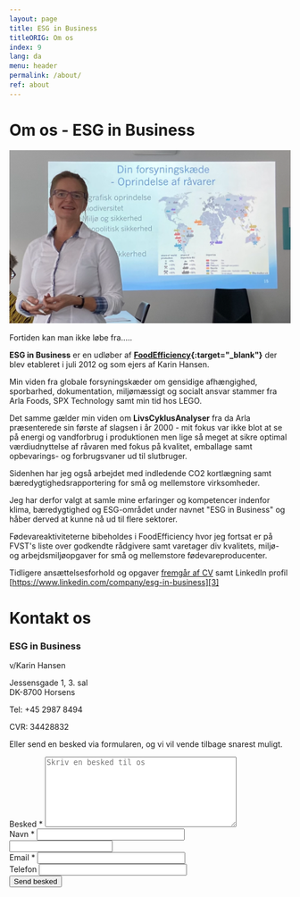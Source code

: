 ```yaml
---
layout: page
title: ESG in Business
titleORIG: Om os
index: 9
lang: da
menu: header
permalink: /about/
ref: about
---
```


# Om os - ESG in Business

![ESG in Business v/Karin Hansen][1]

Fortiden kan man ikke løbe fra.....

**ESG in Business** er en udløber af **[FoodEfficiency](https://www.foodefficiency.eu){:target="_blank"}** der blev etableret i juli 2012 og som ejers af Karin Hansen.

Min viden fra globale forsyningskæder om gensidige afhængighed, sporbarhed, dokumentation, miljømæssigt og socialt ansvar stammer fra Arla Foods, SPX Technology samt min tid hos LEGO.

Det samme gælder min viden om **LivsCyklusAnalyser** fra da Arla præsenterede sin første af slagsen i år 2000 - mit fokus var ikke blot at se på energi og vandforbrug i produktionen men lige så meget at sikre optimal værdiudnyttelse af råvaren med fokus på kvalitet, emballage samt opbevarings- og forbrugsvaner ud til slutbruger.

Sidenhen har jeg også arbejdet med indledende CO2 kortlægning samt bæredygtighedsrapportering for små og mellemstore virksomheder.

Jeg har derfor valgt at samle mine erfaringer og kompetencer indenfor klima, bæredygtighed og ESG-området under navnet "ESG in Business" og håber derved at kunne nå ud til flere sektorer.

Fødevareaktiviteterne bibeholdes i FoodEfficiency hvor jeg fortsat er på FVST's liste over godkendte rådgivere samt varetager div kvalitets, miljø- og arbejdsmiljøopgaver for små og mellemstore fødevareproducenter. 

Tidligere ansættelsesforhold og opgaver [fremgår af CV][2] samt LinkedIn profil [https://www.linkedin.com/company/esg-in-business][3]


[1]: /assets/images/K_Hansen.png#pull-right#w360 "ESG in Business v/karin Hansen"
[2]: /assets/publications/KEH%20CV%20QEHS%20and%20CSR%20development.pdf "KEH CV QEHS and CSR Development "
[3]: https://www.linkedin.com/in/karin-hansen-a14446/ "https://www.linkedin.com/company/esg-in-business"



# Kontakt os

<div class="contact-inner">
<div class="pull-right w50">
  <h3 class="brand"><span>ESG in Business</span></h3>
  <p>v/Karin Hansen</p>
  <p>Jessensgade 1, 3. sal<br>DK-8700 Horsens</p>
  <p>Tel: +45 2987 8494</p>
  <p>CVR: 34428832</p>
  <p>Eller send en besked via formularen, og vi vil vende tilbage snarest muligt.</p>
</div>
<div class="inquiries pull-left">
  <form accept-charset="UTF-8" class="new_inquiry" id="new_inquiry" method="post" data-name="Contact form">
    <div style="margin:0;padding:0;display:inline">
      <input id="locale" name="locale" type="hidden" value="da">
      <input id="utf8" name="utf8" type="hidden" value="✓">
      <input id="authenticity_token" name="authenticity_token" type="hidden" value="8vr2lMQljUu/67VhB2GS5pXRZubfGknz0sIweGYatWU=">
    </div>
    <div class="field message_field">
      <label class="placeholder-fallback" for="inquiry_message">Besked *</label>
      <textarea cols="40" id="inquiry_message" name="message" placeholder="Skriv en besked til os" required="required" rows="8"></textarea>
    </div>
    <div class="field">
      <label class="placeholder-fallback" for="inquiry_name">Navn *</label>
      <input class="text" id="inquiry_name" name="name" placeholder="" required="required" size="30" type="text">
    </div>
    <input id="lastname" class="offscreen" name="lastname" tabindex="-1" type="text" value="">
    <div class="field">
      <label class="placeholder-fallback" for="inquiry_email">Email *</label>
      <input class="text email" id="inquiry_email" name="email" placeholder="" required="required" size="30" type="email">
    </div>
    <div class="field">
      <label class="placeholder-fallback" for="inquiry_phone">Telefon</label>
      <input class="text phone" id="inquiry_phone" name="phone" placeholder="" size="30" type="phone">
    </div>
    <div class="actions">
      <input class="btn btn-success" id="contact_submit" name="commit" type="submit" value="Send besked">
    </div>
  </form>
</div>
</div>
<script type="text/javascript">
function clearInquiryForm() {
  document.getElementById("inquiry_message").value = "";
  document.getElementById("inquiry_name").value = "";
  document.getElementById("inquiry_email").value = "";
  document.getElementById("inquiry_phone").value = "";
}

// ContactUs API
document.getElementById("contact_submit").addEventListener("click", function(event){
  event.preventDefault()

  const locale = document.getElementById("locale").value;
  const message = document.getElementById("inquiry_message").value;
  const name = document.getElementById("inquiry_name").value;
  const lastname = document.getElementById("lastname").value;
  const email = document.getElementById("inquiry_email").value; 
  const phone = document.getElementById("inquiry_phone").value; 
  const subject = "[ESG] WEB Contact from " + name
  const data = { locale, subject, message, name, lastname, email, phone }
  const url = 'https://fb65cne4o6.execute-api.eu-central-1.amazonaws.com/send';
  const headers = {
    'Access-Control-Allow-Origin': '*',
    'Access-Control-Allow-Credentials': true,
  }
  axios.post(url, data, headers).then(res => {
    alert('Mange tak for din henvendelse.  Vi vil vende tilbage snarest muligt.');
    clearInquiryForm();
  }).catch(err => {
    console.log(err)
    alert("Der skete en fejl. Check om du har udfyldt felterne: besked, navn, email og telefon");
  })
  return true;
});
</script>
<script src="https://cdnjs.cloudflare.com/ajax/libs/axios/0.18.0/axios.min.js"></script>
